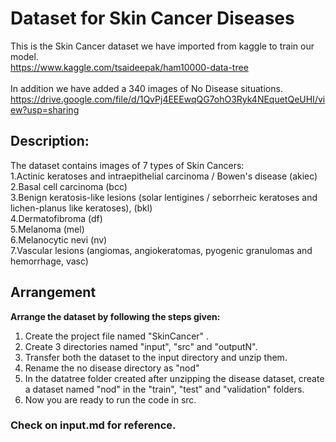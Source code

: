 # Dataset for Skin Cancer Diseases
This is the Skin Cancer dataset we have imported from kaggle to train our model. \
https://www.kaggle.com/tsaideepak/ham10000-data-tree \
\
In addition we have added a 340 images of No Disease situations.
https://drive.google.com/file/d/1QvPj4EEEwqQG7ohO3Ryk4NEquetQeUHI/view?usp=sharing 
## Description:
The dataset contains images of 7 types of Skin Cancers: \
  1.Actinic keratoses and intraepithelial carcinoma / Bowen's disease (akiec) \
  2.Basal cell carcinoma (bcc) \
  3.Benign keratosis-like lesions (solar lentigines / seborrheic keratoses and lichen-planus like keratoses), (bkl) \
  4.Dermatofibroma (df) \
  5.Melanoma (mel) \
  6.Melanocytic nevi (nv) \
  7.Vascular lesions (angiomas, angiokeratomas, pyogenic granulomas and hemorrhage, vasc) 

## Arrangement
**Arrange the dataset by following the steps given:** 
1) Create the project file named "SkinCancer" .
2) Create 3 directories named "input", "src" and "outputN".
3) Transfer both the dataset to the input directory and unzip them.
4) Rename the no disease directory as "nod"
5) In the datatree folder created after unzipping the disease dataset, create a dataset named "nod" in the "train", "test" and    "validation" folders. 
6) Now you are ready to run the code in src.

### Check on input.md for reference.
